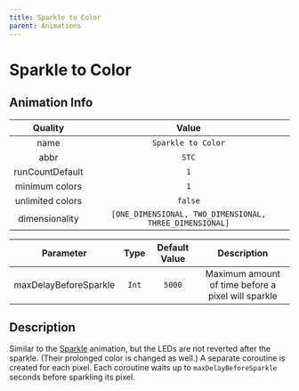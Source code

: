 ```yaml
---
title: Sparkle to Color
parent: Animations
---
```


<!-- THIS FILE IS AUTOMATICALLY GENERATED -->
<!-- MAKE CHANGES TO THE AnimationInfo INSTANCE ASSOCIATED WITH THIS ANIMATION -->

# Sparkle to Color

## Animation Info

|Quality|Value|
|:-:|:-:|
|name|`Sparkle to Color`|
|abbr|`STC`|
|runCountDefault|`1`|
|minimum colors|`1`|
|unlimited colors|`false`|
|dimensionality|`[ONE_DIMENSIONAL, TWO_DIMENSIONAL, THREE_DIMENSIONAL]`|

|Parameter|Type|Default Value|Description|
|:-:|:-:|:-:|:-:|
|maxDelayBeforeSparkle|`Int`|`5000`|Maximum amount of time before a pixel will sparkle|

## Description
Similar to the [Sparkle](Sparkle) animation, but the LEDs are not reverted after the sparkle.
(Their prolonged color is changed as well.)
A separate coroutine is created for each pixel.
Each coroutine waits up to `maxDelayBeforeSparkle` seconds before sparkling its pixel.

